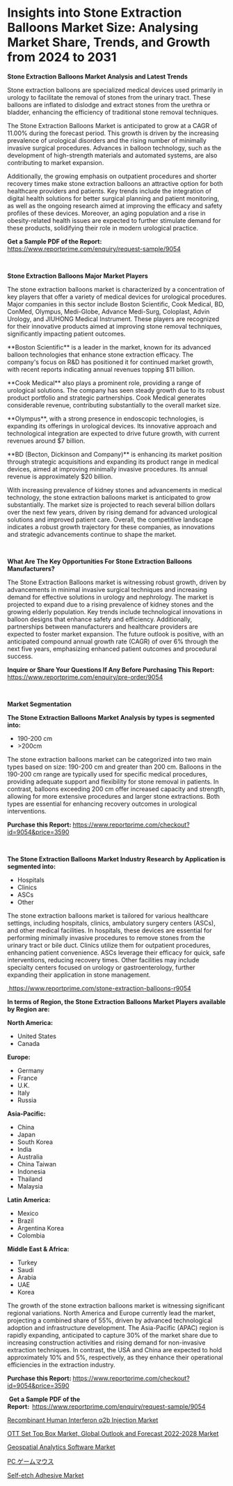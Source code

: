 <p><h1>Insights into Stone Extraction Balloons Market Size: Analysing Market Share, Trends, and Growth from 2024 to 2031</h1></p><p><strong>Stone Extraction Balloons Market Analysis and Latest Trends</strong></p>
<p><p>Stone extraction balloons are specialized medical devices used primarily in urology to facilitate the removal of stones from the urinary tract. These balloons are inflated to dislodge and extract stones from the urethra or bladder, enhancing the efficiency of traditional stone removal techniques. </p><p>The Stone Extraction Balloons Market is anticipated to grow at a CAGR of 11.00% during the forecast period. This growth is driven by the increasing prevalence of urological disorders and the rising number of minimally invasive surgical procedures. Advances in balloon technology, such as the development of high-strength materials and automated systems, are also contributing to market expansion. </p><p>Additionally, the growing emphasis on outpatient procedures and shorter recovery times make stone extraction balloons an attractive option for both healthcare providers and patients. Key trends include the integration of digital health solutions for better surgical planning and patient monitoring, as well as the ongoing research aimed at improving the efficacy and safety profiles of these devices. Moreover, an aging population and a rise in obesity-related health issues are expected to further stimulate demand for these products, solidifying their role in modern urological practice.</p></p>
<p><strong>Get a Sample PDF of the Report:&nbsp;</strong> <a href="https://www.reportprime.com/enquiry/request-sample/9054">https://www.reportprime.com/enquiry/request-sample/9054</a></p>
<p>&nbsp;</p>
<p><strong>Stone Extraction Balloons Major Market Players</strong></p>
<p><p>The stone extraction balloons market is characterized by a concentration of key players that offer a variety of medical devices for urological procedures. Major companies in this sector include Boston Scientific, Cook Medical, BD, ConMed, Olympus, Medi-Globe, Advance Medi-Surg, Coloplast, Advin Urology, and JIUHONG Medical Instrument. These players are recognized for their innovative products aimed at improving stone removal techniques, significantly impacting patient outcomes.</p><p>**Boston Scientific** is a leader in the market, known for its advanced balloon technologies that enhance stone extraction efficacy. The company's focus on R&D has positioned it for continued market growth, with recent reports indicating annual revenues topping $11 billion.</p><p>**Cook Medical** also plays a prominent role, providing a range of urological solutions. The company has seen steady growth due to its robust product portfolio and strategic partnerships. Cook Medical generates considerable revenue, contributing substantially to the overall market size.</p><p>**Olympus**, with a strong presence in endoscopic technologies, is expanding its offerings in urological devices. Its innovative approach and technological integration are expected to drive future growth, with current revenues around $7 billion.</p><p>**BD (Becton, Dickinson and Company)** is enhancing its market position through strategic acquisitions and expanding its product range in medical devices, aimed at improving minimally invasive procedures. Its annual revenue is approximately $20 billion.</p><p>With increasing prevalence of kidney stones and advancements in medical technology, the stone extraction balloons market is anticipated to grow substantially. The market size is projected to reach several billion dollars over the next few years, driven by rising demand for advanced urological solutions and improved patient care. Overall, the competitive landscape indicates a robust growth trajectory for these companies, as innovations and strategic advancements continue to shape the market.</p></p>
<p>&nbsp;</p>
<p><strong>What Are The Key Opportunities For Stone Extraction Balloons Manufacturers?</strong></p>
<p><p>The Stone Extraction Balloons market is witnessing robust growth, driven by advancements in minimal invasive surgical techniques and increasing demand for effective solutions in urology and nephrology. The market is projected to expand due to a rising prevalence of kidney stones and the growing elderly population. Key trends include technological innovations in balloon designs that enhance safety and efficiency. Additionally, partnerships between manufacturers and healthcare providers are expected to foster market expansion. The future outlook is positive, with an anticipated compound annual growth rate (CAGR) of over 6% through the next five years, emphasizing enhanced patient outcomes and procedural success.</p></p>
<p><strong>Inquire or Share Your Questions If Any Before Purchasing This Report:</strong> <a href="https://www.reportprime.com/enquiry/pre-order/9054">https://www.reportprime.com/enquiry/pre-order/9054</a></p>
<p>&nbsp;</p>
<p><strong>Market Segmentation</strong></p>
<p><strong>The Stone Extraction Balloons Market Analysis by types is segmented into:</strong></p>
<p><ul><li>190-200 cm</li><li>>200cm</li></ul></p>
<p><p>The stone extraction balloons market can be categorized into two main types based on size: 190-200 cm and greater than 200 cm. Balloons in the 190-200 cm range are typically used for specific medical procedures, providing adequate support and flexibility for stone removal in patients. In contrast, balloons exceeding 200 cm offer increased capacity and strength, allowing for more extensive procedures and larger stone extractions. Both types are essential for enhancing recovery outcomes in urological interventions.</p></p>
<p><strong>Purchase this Report:&nbsp;</strong><a href="https://www.reportprime.com/checkout?id=9054&price=3590">https://www.reportprime.com/checkout?id=9054&price=3590</a></p>
<p>&nbsp;</p>
<p><strong>The Stone Extraction Balloons Market Industry Research by Application is segmented into:</strong></p>
<p><ul><li>Hospitals</li><li>Clinics</li><li>ASCs</li><li>Other</li></ul></p>
<p><p>The stone extraction balloons market is tailored for various healthcare settings, including hospitals, clinics, ambulatory surgery centers (ASCs), and other medical facilities. In hospitals, these devices are essential for performing minimally invasive procedures to remove stones from the urinary tract or bile duct. Clinics utilize them for outpatient procedures, enhancing patient convenience. ASCs leverage their efficacy for quick, safe interventions, reducing recovery times. Other facilities may include specialty centers focused on urology or gastroenterology, further expanding their application in stone management.</p></p>
<p><a href="https://www.reportprime.com/stone-extraction-balloons-r9054">&nbsp;https://www.reportprime.com/stone-extraction-balloons-r9054</a></p>
<p><strong>In terms of Region, the Stone Extraction Balloons Market Players available by Region are:</strong></p>
<p>
    <p> <strong> North America: </strong>
        <ul>
            <li>United States</li>
            <li>Canada</li>
        </ul>
        </p> 
    <p> <strong> Europe: </strong>
        <ul>
            <li>Germany</li>
            <li>France</li>
            <li>U.K.</li>
            <li>Italy</li>
            <li>Russia</li>
        </ul>
        </p> 
    <p> <strong> Asia-Pacific: </strong>
        <ul>
            <li>China</li>
            <li>Japan</li>
            <li>South Korea</li>
            <li>India</li>
            <li>Australia</li>
            <li>China Taiwan</li>
            <li>Indonesia</li>
            <li>Thailand</li>
            <li>Malaysia</li>
        </ul>
        </p> 
    <p> <strong> Latin America: </strong>
        <ul>
            <li>Mexico</li>
            <li>Brazil</li>
            <li>Argentina Korea</li>
            <li>Colombia</li>
        </ul>
        </p> 
    <p> <strong> Middle East & Africa: </strong>
        <ul>
            <li>Turkey</li>
            <li>Saudi</li>
            <li>Arabia</li>
            <li>UAE</li>
            <li>Korea</li>
        </ul>
    </p>
    </p>
<p><p>The growth of the stone extraction balloons market is witnessing significant regional variations. North America and Europe currently lead the market, projecting a combined share of 55%, driven by advanced technological adoption and infrastructure development. The Asia-Pacific (APAC) region is rapidly expanding, anticipated to capture 30% of the market share due to increasing construction activities and rising demand for non-invasive extraction techniques. In contrast, the USA and China are expected to hold approximately 10% and 5%, respectively, as they enhance their operational efficiencies in the extraction industry.</p></p>
<p><strong>Purchase this Report: </strong><a href="https://www.reportprime.com/checkout?id=9054&price=3590">https://www.reportprime.com/checkout?id=9054&price=3590</a></p>
<p>&nbsp;<strong>Get a Sample PDF of the Report:&nbsp;&nbsp;</strong><a href="https://www.reportprime.com/enquiry/request-sample/9054">https://www.reportprime.com/enquiry/request-sample/9054</a></p>
<p><strong></strong></p>
<p><p><a href="https://issuu.com/reportprime-2/docs/recombinant-human-interferon-a2b-in_e3c17a25e72dfe">Recombinant Human Interferon α2b Injection Market</a></p><p><a href="https://medium.com/@dianawilson796/the-global-ott-set-top-box-market-global-outlook-and-forecast-2022-2028-market-is-at-the-b22bd090eede">OTT Set Top Box Market, Global Outlook and Forecast 2022-2028 Market</a></p><p><a href="https://www.linkedin.com/pulse/geospatial-analytics-software-market-size-growing-cagr-11-report-ks5pf?trackingId=%2B05ZPtY7R3S6xuS1GvRo%2Fw%3D%3D">Geospatial Analytics Software Market</a></p><p><a href="https://medium.com/@dfg5fff/pc-gaming-mouse-market-%E3%81%AF-%E3%82%B3%E3%82%B9%E3%83%88%E7%AE%A1%E7%90%86%E3%81%A8%E5%8A%B9%E7%8E%87%E5%90%91%E4%B8%8A%E3%82%92%E5%84%AA%E5%85%88%E3%81%97%E3%81%BE%E3%81%99-%E3%81%95%E3%82%89%E3%81%AB-%E5%A0%B1%E5%91%8A%E6%9B%B8%E3%81%AF%E5%B8%82%E5%A0%B4%E3%81%AE%E9%9C%80%E8%A6%81%E9%9D%A2%E3%81%A8%E4%BE%9B%E7%B5%A6%E9%9D%A2%E3%81%AE%E4%B8%A1%E6%96%B9%E3%82%92%E3%82%AB%E3%83%90%E3%83%BC%E3%81%97%E3%81%A6%E3%81%84%E3%81%BE%E3%81%99-pc-gaming-mouse-%E5%B8%82%E5%A0%B4%E3%81%AF-6f6fb8cadde3">PC ゲームマウス</a></p><p><a href="https://issuu.com/reportprime-2/docs/self-etch-adhesive-market-size-2030_7e522a61453bf3">Self-etch Adhesive Market</a></p></p>